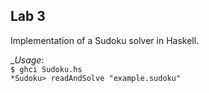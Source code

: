 ## Lab 3

Implementation of a Sudoku solver in Haskell.

__Usage_:  
`$ ghci Sudoku.hs`  
`*Sudoku> readAndSolve "example.sudoku"`

